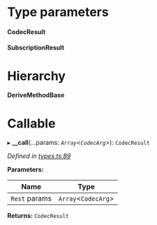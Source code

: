 

# Type parameters
#### CodecResult 
#### SubscriptionResult 
# Hierarchy

**DeriveMethodBase**

# Callable
▸ **__call**(...params: *`Array`<`CodecArg`>*): `CodecResult`

*Defined in [types.ts:89](https://github.com/polkadot-js/api/blob/8502396/packages/api/src/types.ts#L89)*

**Parameters:**

| Name | Type |
| ------ | ------ |
| `Rest` params | `Array`<`CodecArg`> |

**Returns:** `CodecResult`

